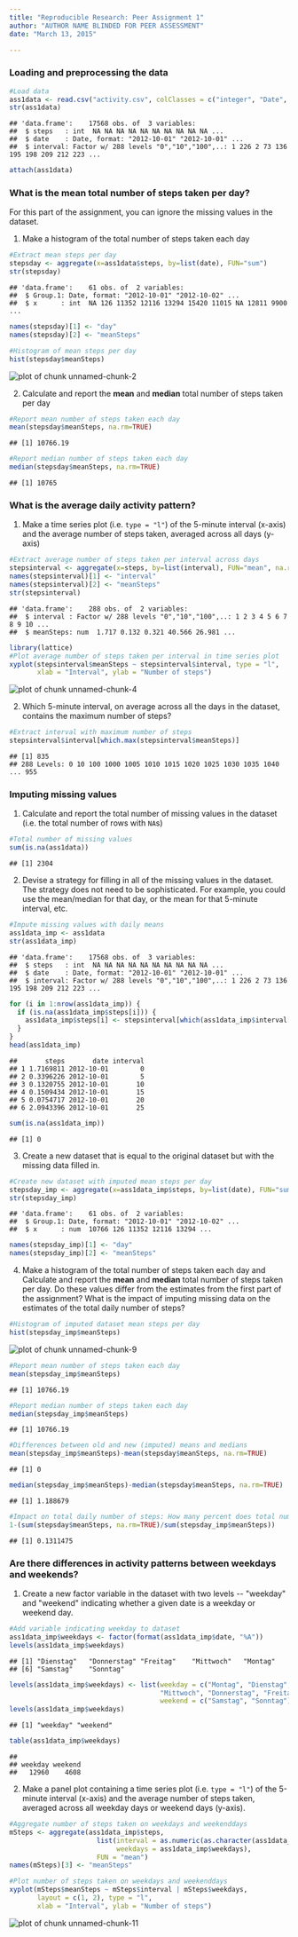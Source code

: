```yaml
---
title: "Reproducible Research: Peer Assignment 1"
author: "AUTHOR NAME BLINDED FOR PEER ASSESSMENT"
date: "March 13, 2015"

---
```


### Loading and preprocessing the data


```r
#Load data
ass1data <- read.csv("activity.csv", colClasses = c("integer", "Date", "factor"))
str(ass1data)
```

```
## 'data.frame':	17568 obs. of  3 variables:
##  $ steps   : int  NA NA NA NA NA NA NA NA NA NA ...
##  $ date    : Date, format: "2012-10-01" "2012-10-01" ...
##  $ interval: Factor w/ 288 levels "0","10","100",..: 1 226 2 73 136 195 198 209 212 223 ...
```

```r
attach(ass1data)
```


### What is the mean total number of steps taken per day?

For this part of the assignment, you can ignore the missing values in
the dataset.

1. Make a histogram of the total number of steps taken each day


```r
#Extract mean steps per day
stepsday <- aggregate(x=ass1data$steps, by=list(date), FUN="sum")
str(stepsday)
```

```
## 'data.frame':	61 obs. of  2 variables:
##  $ Group.1: Date, format: "2012-10-01" "2012-10-02" ...
##  $ x      : int  NA 126 11352 12116 13294 15420 11015 NA 12811 9900 ...
```

```r
names(stepsday)[1] <- "day"
names(stepsday)[2] <- "meanSteps"

#Histogram of mean steps per day
hist(stepsday$meanSteps)
```

![plot of chunk unnamed-chunk-2](figure/unnamed-chunk-2-1.png) 


2. Calculate and report the **mean** and **median** total number of steps taken per day


```r
#Report mean number of steps taken each day
mean(stepsday$meanSteps, na.rm=TRUE)
```

```
## [1] 10766.19
```

```r
#Report median number of steps taken each day
median(stepsday$meanSteps, na.rm=TRUE)
```

```
## [1] 10765
```

### What is the average daily activity pattern?

1. Make a time series plot (i.e. `type = "l"`) of the 5-minute interval (x-axis) and the average number of steps taken, averaged across all days (y-axis)


```r
#Extract average number of steps taken per interval across days
stepsinterval <- aggregate(x=steps, by=list(interval), FUN="mean", na.rm=TRUE)
names(stepsinterval)[1] <- "interval"
names(stepsinterval)[2] <- "meanSteps"
str(stepsinterval)
```

```
## 'data.frame':	288 obs. of  2 variables:
##  $ interval : Factor w/ 288 levels "0","10","100",..: 1 2 3 4 5 6 7 8 9 10 ...
##  $ meanSteps: num  1.717 0.132 0.321 40.566 26.981 ...
```

```r
library(lattice)
#Plot average number of steps taken per interval in time series plot
xyplot(stepsinterval$meanSteps ~ stepsinterval$interval, type = "l", 
       xlab = "Interval", ylab = "Number of steps")
```

![plot of chunk unnamed-chunk-4](figure/unnamed-chunk-4-1.png) 

2. Which 5-minute interval, on average across all the days in the dataset, contains the maximum number of steps?


```r
#Extract interval with maximum number of steps
stepsinterval$interval[which.max(stepsinterval$meanSteps)]
```

```
## [1] 835
## 288 Levels: 0 10 100 1000 1005 1010 1015 1020 1025 1030 1035 1040 ... 955
```

### Imputing missing values

1. Calculate and report the total number of missing values in the dataset (i.e. the total number of rows with `NA`s)


```r
#Total number of missing values
sum(is.na(ass1data))
```

```
## [1] 2304
```

2. Devise a strategy for filling in all of the missing values in the dataset. The strategy does not need to be sophisticated. For example, you could use the mean/median for that day, or the mean for that 5-minute interval, etc.


```r
#Impute missing values with daily means
ass1data_imp <- ass1data
str(ass1data_imp)
```

```
## 'data.frame':	17568 obs. of  3 variables:
##  $ steps   : int  NA NA NA NA NA NA NA NA NA NA ...
##  $ date    : Date, format: "2012-10-01" "2012-10-01" ...
##  $ interval: Factor w/ 288 levels "0","10","100",..: 1 226 2 73 136 195 198 209 212 223 ...
```

```r
for (i in 1:nrow(ass1data_imp)) {
  if (is.na(ass1data_imp$steps[i])) {
    ass1data_imp$steps[i] <- stepsinterval[which(ass1data_imp$interval[i] == stepsinterval$interval), ]$meanSteps
  }
}
head(ass1data_imp)
```

```
##       steps       date interval
## 1 1.7169811 2012-10-01        0
## 2 0.3396226 2012-10-01        5
## 3 0.1320755 2012-10-01       10
## 4 0.1509434 2012-10-01       15
## 5 0.0754717 2012-10-01       20
## 6 2.0943396 2012-10-01       25
```

```r
sum(is.na(ass1data_imp))
```

```
## [1] 0
```

3. Create a new dataset that is equal to the original dataset but with the missing data filled in.


```r
#Create new dataset with imputed mean steps per day
stepsday_imp <- aggregate(x=ass1data_imp$steps, by=list(date), FUN="sum")
str(stepsday_imp)
```

```
## 'data.frame':	61 obs. of  2 variables:
##  $ Group.1: Date, format: "2012-10-01" "2012-10-02" ...
##  $ x      : num  10766 126 11352 12116 13294 ...
```

```r
names(stepsday_imp)[1] <- "day"
names(stepsday_imp)[2] <- "meanSteps"
```

4. Make a histogram of the total number of steps taken each day and Calculate and report the **mean** and **median** total number of steps taken per day. Do these values differ from the estimates from the first part of the assignment? What is the impact of imputing missing data on the estimates of the total daily number of steps?


```r
#Histogram of imputed dataset mean steps per day
hist(stepsday_imp$meanSteps)
```

![plot of chunk unnamed-chunk-9](figure/unnamed-chunk-9-1.png) 

```r
#Report mean number of steps taken each day
mean(stepsday_imp$meanSteps)
```

```
## [1] 10766.19
```

```r
#Report median number of steps taken each day
median(stepsday_imp$meanSteps)
```

```
## [1] 10766.19
```

```r
#Differences between old and new (imputed) means and medians
mean(stepsday_imp$meanSteps)-mean(stepsday$meanSteps, na.rm=TRUE)
```

```
## [1] 0
```

```r
median(stepsday_imp$meanSteps)-median(stepsday$meanSteps, na.rm=TRUE)
```

```
## [1] 1.188679
```

```r
#Impact on total daily number of steps: How many percent does total number increase?
1-(sum(stepsday$meanSteps, na.rm=TRUE)/sum(stepsday_imp$meanSteps))
```

```
## [1] 0.1311475
```

### Are there differences in activity patterns between weekdays and weekends?

1. Create a new factor variable in the dataset with two levels -- "weekday" and "weekend" indicating whether a given date is a weekday or weekend day.


```r
#Add variable indicating weekday to dataset
ass1data_imp$weekdays <- factor(format(ass1data_imp$date, "%A"))
levels(ass1data_imp$weekdays)
```

```
## [1] "Dienstag"   "Donnerstag" "Freitag"    "Mittwoch"   "Montag"    
## [6] "Samstag"    "Sonntag"
```

```r
levels(ass1data_imp$weekdays) <- list(weekday = c("Montag", "Dienstag",
                                      "Mittwoch", "Donnerstag", "Freitag"),
                                      weekend = c("Samstag", "Sonntag"))
levels(ass1data_imp$weekdays)
```

```
## [1] "weekday" "weekend"
```

```r
table(ass1data_imp$weekdays)
```

```
## 
## weekday weekend 
##   12960    4608
```

2. Make a panel plot containing a time series plot (i.e. `type = "l"`) of the 5-minute interval (x-axis) and the average number of steps taken, averaged across all weekday days or weekend days (y-axis).


```r
#Aggregate number of steps taken on weekdays and weekenddays
mSteps <- aggregate(ass1data_imp$steps, 
                      list(interval = as.numeric(as.character(ass1data_imp$interval)), 
                           weekdays = ass1data_imp$weekdays),
                      FUN = "mean")
names(mSteps)[3] <- "meanSteps"

#Plot number of steps taken on weekdays and weekenddays
xyplot(mSteps$meanSteps ~ mSteps$interval | mSteps$weekdays, 
       layout = c(1, 2), type = "l", 
       xlab = "Interval", ylab = "Number of steps")
```

![plot of chunk unnamed-chunk-11](figure/unnamed-chunk-11-1.png) 
